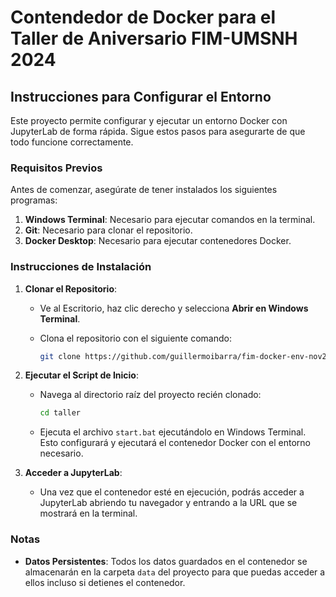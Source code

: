 # Contendedor de Docker para el Taller de Aniversario FIM-UMSNH 2024

## Instrucciones para Configurar el Entorno

Este proyecto permite configurar y ejecutar un entorno Docker con JupyterLab de forma rápida. Sigue estos pasos para asegurarte de que todo funcione correctamente.

### Requisitos Previos

Antes de comenzar, asegúrate de tener instalados los siguientes programas:

1. **Windows Terminal**: Necesario para ejecutar comandos en la terminal.
2. **Git**: Necesario para clonar el repositorio.
3. **Docker Desktop**: Necesario para ejecutar contenedores Docker.

### Instrucciones de Instalación

1. **Clonar el Repositorio**:
   - Ve al Escritorio, haz clic derecho y selecciona **Abrir en Windows Terminal**.
   - Clona el repositorio con el siguiente comando:

     ```bash
     git clone https://github.com/guillermoibarra/fim-docker-env-nov24.git ./taller
     ```

2. **Ejecutar el Script de Inicio**:
   - Navega al directorio raíz del proyecto recién clonado:

     ```bash
     cd taller
     ```

   - Ejecuta el archivo `start.bat` ejecutándolo en Windows Terminal. Esto configurará y ejecutará el contenedor Docker con el entorno necesario.

3. **Acceder a JupyterLab**:
   - Una vez que el contenedor esté en ejecución, podrás acceder a JupyterLab abriendo tu navegador y entrando a la URL que se mostrará en la terminal.

### Notas

- **Datos Persistentes**: Todos los datos guardados en el contenedor se almacenarán en la carpeta `data` del proyecto para que puedas acceder a ellos incluso si detienes el contenedor.

